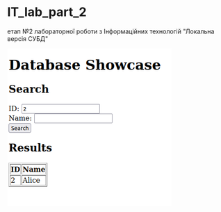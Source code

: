# IT_lab_part_2
етап №2 лабораторної роботи з Інформаційних технологій "Локальна версія СУБД"

![](assets/search.png)
